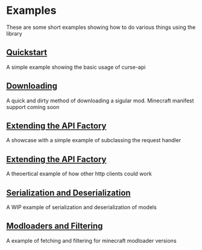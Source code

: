 # Examples

These are some short examples showing how to do various things using the library

## [Quickstart](quickstart.py)

A simple example showing the basic usage of curse-api

## [Downloading](download.py)

A quick and dirty method of downloading a sigular mod.
Minecraft manifest support coming soon

## [Extending the API Factory](extending_API.py)

A showcase with a simple example of subclassing the request handler

## [Extending the API Factory](complex_API.py)

A theoertical example of how other http clients could work

## [Serialization and Deserialization](dictionary_factory.py)

A WIP example of serialization and deserialization of models

## [Modloaders and Filtering](modloader.py)

A example of fetching and filtering for minecraft modloader versions
